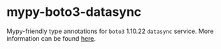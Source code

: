 # mypy-boto3-datasync

Mypy-friendly type annotations for `boto3` 1.10.22 `datasync` service.
More information can be found [here](https://github.com/vemel/mypy_boto3).
